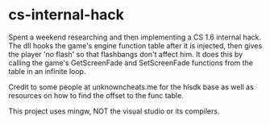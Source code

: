 # cs-internal-hack

Spent a weekend researching and then implementing a CS 1.6 internal hack.
The dll hooks the game's engine function table after it is injected, then gives the player 'no flash' so that flashbangs
don't affect him. It does this by calling the game's GetScreenFade and SetScreenFade functions from the table in an infinite loop.

Credit to some people at unknowncheats.me for the hlsdk base as well as resources on how to find the offset to the func table.

This project uses mingw, NOT the visual studio or its compilers.
